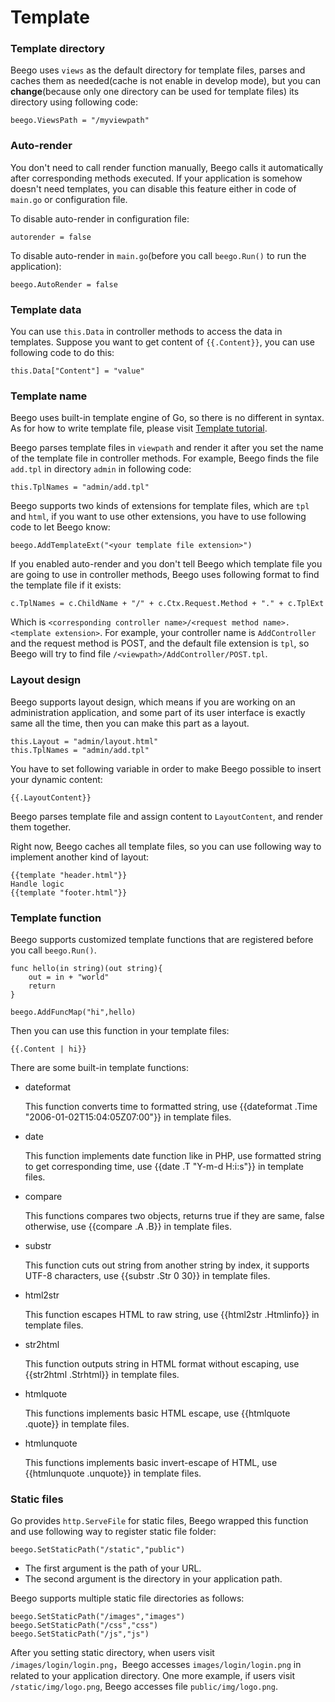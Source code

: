 # Template

### Template directory

Beego uses `views` as the default directory for template files, parses and caches them as needed(cache is not enable in develop mode), but you can **change**(because only one directory can be used for template files) its directory using following code:

	beego.ViewsPath = "/myviewpath"

### Auto-render

You don't need to call render function manually, Beego calls it automatically after corresponding methods executed. If your application is somehow doesn't need templates, you can disable this feature either in code of `main.go` or configuration file.

To disable auto-render in configuration file:

	autorender = false

To disable auto-render in `main.go`(before you call `beego.Run()` to run the application):

	beego.AutoRender = false

### Template data

You can use `this.Data` in controller methods to access the data in templates. Suppose you want to get content of `{{.Content}}`, you can use following code to do this:

	this.Data["Content"] = "value"

### Template name

Beego uses built-in template engine of Go, so there is no different in syntax. As for how to write template file, please visit [Template tutorial](https://github.com/Unknwon/build-web-application-with-golang_EN/blob/master/eBook/07.4.md).

Beego parses template files in `viewpath` and render it after you set the name of the template file in controller methods. For example, Beego finds the file `add.tpl` in directory `admin` in following code:

	this.TplNames = "admin/add.tpl"

Beego supports two kinds of extensions for template files, which are `tpl` and `html`, if you want to use other extensions, you have to use following code to let Beego know:

	beego.AddTemplateExt("<your template file extension>")

If you enabled auto-render and you don't tell Beego which template file you are going to use in controller methods, Beego uses following format to find the template file if it exists:

	c.TplNames = c.ChildName + "/" + c.Ctx.Request.Method + "." + c.TplExt

Which is `<corresponding controller name>/<request method name>.<template extension>`. For example, your controller name is `AddController` and the request method is POST, and the default file extension is `tpl`, so Beego will try to find file `/<viewpath>/AddController/POST.tpl`.

### Layout design

Beego supports layout design, which means if you are working on an administration application, and some part of its user interface is exactly same all the time, then you can make this part as a layout.

	this.Layout = "admin/layout.html"
	this.TplNames = "admin/add.tpl" 

You have to set following variable in order to make Beego possible to insert your dynamic content:

	{{.LayoutContent}}

Beego parses template file and assign content to `LayoutContent`, and render them together.

Right now, Beego caches all template files, so you can use following way to implement another kind of layout:

	{{template "header.html"}}
	Handle logic
	{{template "footer.html"}}


### Template function

Beego supports customized template functions that are registered before you call `beego.Run()`.

	func hello(in string)(out string){
		out = in + "world"
		return
	}
	
	beego.AddFuncMap("hi",hello)

Then you can use this function in your template files:

	{{.Content | hi}}

There are some built-in template functions:

* dateformat

	This function converts time to formatted string, use {{dateformat .Time "2006-01-02T15:04:05Z07:00"}} in template files.

* date

	This function implements date function like in PHP, use formatted string to get corresponding time, use {{date .T "Y-m-d H:i:s"}} in template files.

* compare

	This functions compares two objects, returns true if they are same, false otherwise, use {{compare .A .B}} in template files.

* substr

	This function cuts out string from another string by index, it supports UTF-8 characters, use {{substr .Str 0 30}} in template files.

* html2str

	This function escapes HTML to raw string, use {{html2str .Htmlinfo}} in template files.

* str2html

	This function outputs string in HTML format without escaping, use {{str2html .Strhtml}} in template files.

* htmlquote

	This functions implements basic HTML escape, use {{htmlquote .quote}} in template files.

* htmlunquote

	This functions implements basic invert-escape of HTML, use {{htmlunquote .unquote}} in template files.

### Static files

Go provides `http.ServeFile` for static files, Beego wrapped this function and use following way to register static file folder:

	beego.SetStaticPath("/static","public")

- The first argument is the path of your URL.
- The second argument is the directory in your application path.

Beego supports multiple static file directories as follows:

	beego.SetStaticPath("/images","images")
	beego.SetStaticPath("/css","css")
	beego.SetStaticPath("/js","js")

After you setting static directory, when users visit `/images/login/login.png`，Beego accesses `images/login/login.png` in related to your application directory. One more example, if users visit `/static/img/logo.png`, Beego accesses file `public/img/logo.png`.
